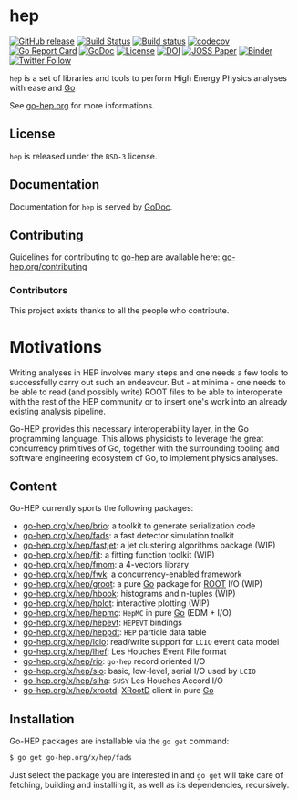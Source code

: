 hep
===

[![GitHub release](https://img.shields.io/github/release/go-hep/hep.svg)](https://github.com/go-hep/hep/releases)
[![Build Status](https://travis-ci.org/go-hep/hep.svg?branch=master)](https://travis-ci.org/go-hep/hep)
[![Build status](https://ci.appveyor.com/api/projects/status/qnnp26vv2c71f560?svg=true)](https://ci.appveyor.com/project/sbinet/hep)
[![codecov](https://codecov.io/gh/go-hep/hep/branch/master/graph/badge.svg)](https://codecov.io/gh/go-hep/hep)
[![Go Report Card](https://goreportcard.com/badge/github.com/go-hep/hep)](https://goreportcard.com/report/github.com/go-hep/hep)
[![GoDoc](https://godoc.org/go-hep.org/x/hep?status.svg)](https://godoc.org/go-hep.org/x/hep)
[![License](https://img.shields.io/badge/License-BSD--3-blue.svg)](https://go-hep.org/license)
[![DOI](https://zenodo.org/badge/DOI/10.5281/zenodo.597940.svg)](https://doi.org/10.5281/zenodo.597940)
[![JOSS Paper](http://joss.theoj.org/papers/0b007c81073186f7c61f95ea26ad7971/status.svg)](http://joss.theoj.org/papers/0b007c81073186f7c61f95ea26ad7971)
[![Binder](https://mybinder.org/badge.svg)](https://mybinder.org/v2/gh/go-hep/binder/master)
[![Twitter Follow](https://img.shields.io/twitter/follow/go_hep.svg?style=social&label=Follow)](https://twitter.com/go_hep)

`hep` is a set of libraries and tools to perform High Energy Physics analyses with ease and [Go](https://golang.org)

See [go-hep.org](https://go-hep.org) for more informations.




## License

`hep` is released under the `BSD-3` license.

## Documentation

Documentation for `hep` is served by [GoDoc](https://godoc.org/go-hep.org/x/hep).

## Contributing

Guidelines for contributing to [go-hep](https://go-hep.org) are available here:
 [go-hep.org/contributing](https://go-hep.org/contributing)
 
### Contributors

This project exists thanks to all the people who contribute. 

# Motivations

Writing analyses in HEP involves many steps and one needs a few tools to
successfully carry out such an endeavour.
But - at minima - one needs to be able to read (and possibly write) ROOT files
to be able to interoperate with the rest of the HEP community or to insert
one's work into an already existing analysis pipeline.

Go-HEP provides this necessary interoperability layer, in the Go programming
language.
This allows physicists to leverage the great concurrency primitives of Go,
together with the surrounding tooling and software engineering ecosystem of Go,
to implement physics analyses.

## Content

Go-HEP currently sports the following packages:

- [go-hep.org/x/hep/brio](https://go-hep.org/x/hep/brio): a toolkit to generate serialization code
- [go-hep.org/x/hep/fads](https://go-hep.org/x/hep/fads): a fast detector simulation toolkit
- [go-hep.org/x/hep/fastjet](https://go-hep.org/x/hep/fastjet): a jet clustering algorithms package (WIP)
- [go-hep.org/x/hep/fit](https://go-hep.org/x/hep/fit): a fitting function toolkit (WIP)
- [go-hep.org/x/hep/fmom](https://go-hep.org/x/hep/fmom): a 4-vectors library
- [go-hep.org/x/hep/fwk](https://go-hep.org/x/hep/fwk): a concurrency-enabled framework
- [go-hep.org/x/hep/groot](https://go-hep.org/x/hep/groot): a pure [Go](https://golang.org) package for [ROOT](https://root.cern.ch) I/O (WIP)
- [go-hep.org/x/hep/hbook](https://go-hep.org/x/hep/hbook): histograms and n-tuples (WIP)
- [go-hep.org/x/hep/hplot](https://go-hep.org/x/hep/hplot): interactive plotting (WIP)
- [go-hep.org/x/hep/hepmc](https://go-hep.org/x/hep/hepmc): `HepMC` in pure [Go](https://golang.org) (EDM + I/O)
- [go-hep.org/x/hep/hepevt](https://go-hep.org/x/hep/hepevt): `HEPEVT` bindings
- [go-hep.org/x/hep/heppdt](https://go-hep.org/x/hep/heppdt): `HEP` particle data table
- [go-hep.org/x/hep/lcio](https://go-hep.org/x/hep/lcio): read/write support for `LCIO` event data model
- [go-hep.org/x/hep/lhef](https://go-hep.org/x/hep/lhef): Les Houches Event File format
- [go-hep.org/x/hep/rio](https://go-hep.org/x/hep/rio): `go-hep` record oriented I/O
- [go-hep.org/x/hep/sio](https://go-hep.org/x/hep/sio): basic, low-level, serial I/O used by `LCIO`
- [go-hep.org/x/hep/slha](https://go-hep.org/x/hep/slha): `SUSY` Les Houches Accord I/O
- [go-hep.org/x/hep/xrootd](https://go-hep.org/x/hep/xrootd): [XRootD](http://xrootd.org) client in pure [Go](https://golang.org)

## Installation

Go-HEP packages are installable via the `go get` command:

```sh
$ go get go-hep.org/x/hep/fads
```

Just select the package you are interested in and `go get` will take care of fetching, building and installing it, as well as its dependencies, recursively.
